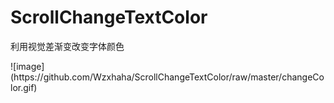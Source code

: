 # ScrollChangeTextColor
利用视觉差渐变改变字体颜色 
<div>
</div>
 ![image](https://github.com/Wzxhaha/ScrollChangeTextColor/raw/master/changeColor.gif)
 <div>
</div>

